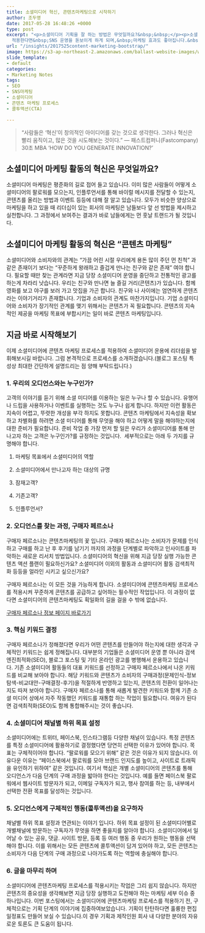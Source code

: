 ```yaml
---
title: 소셜미디어 혁신, 콘텐츠마케팅으로 시작하기
author: 조두영
date: 2017-05-28 16:48:26 +0000
type: post
excerpt: "<p>소셜미디어 기획을 잘 하는 방법은 무엇일까요?&nbsp;&nbsp;</p><p>소셜 미디어 계획에&nbsp;콘텐츠마케팅 프로세스를
  적용한다면&nbsp;SNS 운영을 돋보이게 하게 되며,&nbsp;마케팅 효과도 좋아집니다.&nbsp;</p>"
url: "/insights/2017525content-marketing-bootstrap/"
image: https://s3-ap-northeast-2.amazonaws.com/ballast-website-images/wp-content/uploads/2017/05/15110126/img-2.png
slide_template:
- default
categories:
- Marketing Notes
tags:
- SEO
- SNS마케팅
- 소셜미디어
- 콘텐츠 마케팅 프로세스
- 콜투액션(CTA)

---
```

> “사람들은 ‘혁신’이 창의적인 아이디어를 갖는 것으로 생각한다. 그러나 혁신은 빨리 움직이고, 많은 것을 시도해보는 것이다.” — 패스트컴퍼니(Fastcompany) 30초 MBA ‘HOW DO YOU GENERATE INNOVATION?’

## 소셜미디어 마케팅 활동의 혁신은 무엇일까요?
소셜미디어 마케팅은 평준화의 길로 접어 들고 있습니다. 이미 많은 사람들이 어떻게 소셜미디어의 팔로워를 모으는지, 인플루언서를 통해 바이럴 메시지를 전달할 수 있는지, 콘텐츠를 올리는 방법과 이벤트 등등에 대해 잘 알고 있습니다.
모두가 비슷한 양상으로 마케팅을 하고 있을 때 리더십이 있는 회사의 마케팅은 남들보다 앞 선 방법을 제시하고 실천합니다. 그 과정에서 보여주는 결과가 바로 남들에게는 먼 훗날 트랜드가 될 것입니다.

## 소셜미디어 마케팅 활동의 혁신은 “콘텐츠 마케팅”
소셜미디어와 소비자와의 관계는 “가끔 어린 시절 우리에게 용돈 많이 주던 먼 친척” 과 같은 존재이기 보다는 “꾸준하게 왕래하고 즐겁게 만나는 친구와 같은 존재” 여야 합니다. 필요할 때만 찾는 관계라면 지금 당장 소셜미디어 운영을 중단하고 전통적인 광고를 하는게 차라리 낫습니다.
우리는 친구와 만나면 늘 즐길 거리(콘텐츠)가 있습니다. 함께 영화를 보고 야구를 보러 가고 맛집을 가곤 합니다. 친구와 나 사이에는 엄연하게 콘텐츠라는 이야기거리가 존재합니다.
기업과 소비자의 관계도 마찬가지입니다. 기업 소셜미디어와 소비자가 장기적인 관계를 맺기 위해서는 콘텐츠가 꼭 필요합니다. 콘텐츠의 지속적인 제공을 마케팅 목표에 부합시키는 일이 바로 콘텐츠 마케팅입니다.

## 지금 바로 시작해보기
이제 소셜미디어에 콘텐츠 마케팅 프로세스를 적용하여 소셜미디어 운용에 리더쉽을 발휘해보시길 바랍니다. 그럼 본격적으로 프로세스를 소개하겠습니다.(블로그 포스팅 특성상 최대한 간단하게 설명드리는 점 양해 부탁드립니다.)

### 1. 우리의 오디언스와는 누구인가?

고객의 이야기를 듣기 위해 소셜 미디어를 이용하는 일은 누구나 할 수 있습니다. 유행어나 드립을 사용하거나 이벤트를 실행하는 것도 누구나 쉽게 합니다. 하지만 이런 활동은 지속이 어렵고, 뚜렷한 개성을 부각 하지도 못합니다.
콘텐츠 마케팅에서 지속성을 확보하고 차별화를 하려면 소셜 미디어를 통해 무엇을 해야 하고 어떻게 말을 해야하는지에 대한 준비가 필요합니다. 준비 작업 중 가장 먼저 할 일은 우리가 소셜미디어를 통해 만나고자 하는 고객은 누구인가?를 규정하는 것입니다.  세부적으로는 아래 두 가지를 규명해야 합니다.

1. 마케팅 목표에서 소셜미디어의 역할


1. 소셜미디어에서 만나고자 하는 대상의 규명
  1. 잠재고객?
  2. 기존고객?
  3. 인플루언서?

### 2. 오디언스를 찾는 과정, 구매자 페르소나
구매자 페르소나는 콘텐츠마케팅의 꽃 입니다. 구매자 페르소나는 소비자가 문제를 인식하고 구매를 하고 난 후 후기를 남기기 까지의 과정을 단계별로 파악하고 인사이트를 파악하는 새로운 리서치 방법입니다. 소셜미디어의 혁신을 위해 지금 당장 실행 가능한 콘텐츠 액션 플랜이 필요하신가요? 소셜미디어 이외의 활동과 소셜미디어 활동 검색최적화 등등을 얼라인 시키고 싶으신가요?

구매자 페르소나는 이 모든 것을 가능하게 합니다. 소셜미디어에 콘텐츠마케팅 프로세스를 적용시켜 꾸준하게 콘텐츠를 공급하고 싶어하는 필수적인 작업입니다. 이 과정이 없다면 소셜미디어의 콘텐츠마케팅도 획일화의 길을 걸을 수 밖에 없습니다.

[구매자 페르소나 정보 페이지 바로가기](/buyer-persona)

### 3. 핵심 키워드 결정
구매자 페르소나가 정해졌다면 우리가 어떤 콘텐츠를 만들어야 하는지에 대한 생각과 구체적인 키워드는 쉽게 정해집니다. 대부분의 기업들은 소셜미디어 운영 뿐 아니라 검색엔진최적화(SEO), 블로그 포스팅 및 기타 온라인 광고를 병행해서 운용하고 있습니다. 기존 소셜미디어 활동들의 대표 키워드를 선정하고 구매자 페르소나에서 나온 키워드를 비교해 보아야 합니다. 해당 키워드와 콘텐츠가 소비자의 구매과정(문제인식-정보탐색-비교대안-구매결정-후기)을 적절하게 반영하고 있는지, 콘텐츠의 전환이 일어나는지도 따져 보아야 합니다.
구매자 페르소나를 통해 새롭게 발견한 키워드와 함께 기존 소셜 미디어 상에서 자주 작동했던 키워드를 재통합 하는 작업이 필요합니다. 여유가 된다면 검색최적화(SEO)도 함께 통합해주시는 것이 좋습니다.

### 4. 소셜미디어 채널별 하위 목표 설정
소셜미디어에는 트위터, 페이스북, 인스타그램등 다양한 채널이 있습니다. 특정 콘텐츠를 특정 소셜미디어에 활용하기로 결정했다면 당연히 선택한 이유가 있어야 합니다. 
목표는 구체적이어야 합니다. “팔로워를 모으기 위해” 같은 것은 이유가 되지 않습니다. 이유다운 이유는 “페이스북에서 팔로워를 모아 브랜드 인지도를 높이고, 사이트로 트래픽을 유인하기 위하여” 같은 것입니다. 여기서 핵심은 개별 소셜미디어의 콘텐츠를 통해 오디언스가 다음 단계의 구매 과정을 밟아야 한다는 것입니다. 예를 들면 페이스북 팔로워에서 웹사이트 방문자가 되고, 이메일 구독자가 되고, 행사 참여를 하는 등, 내부에서 선택한 전환 목표를 달성하는 것입니다.

### 5. 오디언스에게 구체적인 행동(콜투액션)을 요구하자
채널별 하위 목표 설정과 연관되는 이야기 입니다. 하위 목표 설정이 된 소셜미디어별로 개별채널에 방문하는 구독자가 무엇을 하면 좋을지를 알아야 합니다. 소셜미디어에서 일어날 수 있는 공유, 댓글. 사이트 방문, 등록 등 여러 행동 중 우리가 원하는 행동을 선택해야 합니다. 이를 위해서는 모든 콘텐츠에 콜투액션이 담겨 있어야 하고, 모든 콘텐츠는 소비자가 다음 단계의 구매 과정으로 나아가도록 하는 역할에 충실해야 합니다.

### 6. 글을 마무리 하며
소셜미디어에 콘텐츠마케팅 프로세스를 적용시키는 작업은 그리 쉽지 않습니다. 하지만 콘텐츠의 중요성을 생각해보면 지금 당장 실행하고 도전해야 하는 마케팅 세부 이슈 중 하나입니다.
이번 포스팅에서는 소셜미디어에 콘텐츠마케팅 프로세스를 적용하기 전, 구체적으로는 기획 단계의 이야기에 집중하여보았습니다. 기획이 탄탄하다면 훌륭한 편집일정표도 만들어 보실 수 있습니다.이 경우 기획과 제작인원 회사 내 다양한 분야의 자유로운 토론도 큰 도움이 됩니다. 